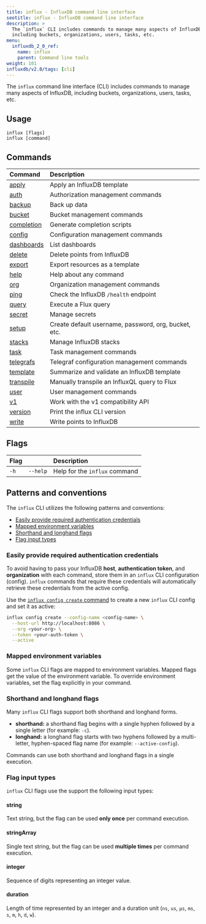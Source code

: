 ```yaml
---
title: influx - InfluxDB command line interface
seotitle: influx - InfluxDB command line interface
description: >
  The `influx` CLI includes commands to manage many aspects of InfluxDB,
  including buckets, organizations, users, tasks, etc.
menu:
  influxdb_2_0_ref:
    name: influx
    parent: Command line tools
weight: 101
influxdb/v2.0/tags: [cli]
---
```


The `influx` command line interface (CLI) includes commands to manage many aspects of InfluxDB,
including buckets, organizations, users, tasks, etc.

## Usage

```
influx [flags]
influx [command]
```

## Commands

| Command                                                      | Description                                          |
|:-------                                                      |:-----------                                          |
| [apply](/influxdb/v2.0/reference/cli/influx/apply)           | Apply an InfluxDB template                           |
| [auth](/influxdb/v2.0/reference/cli/influx/auth)             | Authorization management commands                    |
| [backup](/influxdb/v2.0/reference/cli/influx/backup)         | Back up data                                         |
| [bucket](/influxdb/v2.0/reference/cli/influx/bucket)         | Bucket management commands                           |
| [completion](/influxdb/v2.0/reference/cli/influx/completion) | Generate completion scripts                          |
| [config](/influxdb/v2.0/reference/cli/influx/config)         | Configuration management commands                    |
| [dashboards](/influxdb/v2.0/reference/cli/influx/dashboards) | List dashboards                                      |
| [delete](/influxdb/v2.0/reference/cli/influx/delete)         | Delete points from InfluxDB                          |
| [export](/influxdb/v2.0/reference/cli/influx/export)         | Export resources as a template                       |
| [help](/influxdb/v2.0/reference/cli/influx/help)             | Help about any command                               |
| [org](/influxdb/v2.0/reference/cli/influx/org)               | Organization management commands                     |
| [ping](/influxdb/v2.0/reference/cli/influx/ping)             | Check the InfluxDB `/health` endpoint                |
| [query](/influxdb/v2.0/reference/cli/influx/query)           | Execute a Flux query                                 |
| [secret](/influxdb/v2.0/reference/cli/influx/secret)         | Manage secrets                                       |
| [setup](/influxdb/v2.0/reference/cli/influx/setup)           | Create default username, password, org, bucket, etc. |
| [stacks](/influxdb/v2.0/reference/cli/influx/stacks)         | Manage InfluxDB stacks                               |
| [task](/influxdb/v2.0/reference/cli/influx/task)             | Task management commands                             |
| [telegrafs](/influxdb/v2.0/reference/cli/influx/telegrafs)   | Telegraf configuration management commands           |
| [template](/influxdb/v2.0/reference/cli/influx/template)     | Summarize and validate an InfluxDB template          |
| [transpile](/influxdb/v2.0/reference/cli/influx/transpile)   | Manually transpile an InfluxQL query to Flux         |
| [user](/influxdb/v2.0/reference/cli/influx/user)             | User management commands                             |
| [v1](/influxdb/v2.0/reference/cli/influx/v1)                 | Work with the v1 compatibility API                   |
| [version](/influxdb/v2.0/reference/cli/influx/version)       | Print the influx CLI version                         |
| [write](/influxdb/v2.0/reference/cli/influx/write)           | Write points to InfluxDB                             |

## Flags

| Flag |          | Description                   |
|:---- |:---      |:-----------                   |
| `-h` | `--help` | Help for the `influx` command |

## Patterns and conventions
The `influx` CLI utilizes the following patterns and conventions:

- [Easily provide required authentication credentials](#easily-provide-required-authentication-credentials)
- [Mapped environment variables](#mapped-environment-variables)
- [Shorthand and longhand flags](#shorthand-and-longhand-flags)
- [Flag input types](#flag-input-types)

### Easily provide required authentication credentials
To avoid having to pass your InfluxDB **host**, **authentication token**, and **organization**
with each command, store them in an `influx` CLI configuration (config).
`influx` commands that require these credentials will automatically retrieve these
credentials from the active config.

Use the [`influx config create` command](/influxdb/v2.0/reference/cli/influx/config/create/)
to create a new `influx` CLI config and set it as active:

```sh
influx config create --config-name <config-name> \
  --host-url http://localhost:8086 \
  --org <your-org> \
  --token <your-auth-token \
  --active
```

### Mapped environment variables
Some `influx` CLI flags are mapped to environment variables.
Mapped flags get the value of the environment variable.
To override environment variables, set the flag explicitly in your command.

### Shorthand and longhand flags
Many `influx` CLI flags support both shorthand and longhand forms.

- **shorthand:** a shorthand flag begins with a single hyphen followed by a single letter (for example: `-c`).
- **longhand:** a longhand flag starts with two hyphens followed by a multi-letter,
  hyphen-spaced flag name (for example: `--active-config`).

Commands can use both shorthand and longhand flags in a single execution.

### Flag input types
`influx` CLI flags use the support the following input types:

#### string
Text string, but the flag can be used **only once** per command execution.

#### stringArray
Single text string, but the flag can be used **multiple times** per command execution.

#### integer
Sequence of digits representing an integer value.

#### duration
Length of time represented by an integer and a duration unit
(`ns`, `us`, `µs`, `ms`, `s`, `m`, `h`, `d`, `w`).
